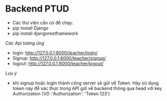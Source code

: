# Backend PTUD
- Các thư viện cần có để chạy:
- pip install Django
- pip install djangorestframework

*Các Api tương  ứng*
- login: http://127.0.0.1:8000/teacher/login/
- Signup: http://127.0.0.1:8000/teacher/signup/
- logout: http://127.0.0.1:8000/teacher/logout/

*Lưu ý*
- khi signup hoặc login thành công server sẽ gửi về Token. Hãy sử dụng token này để xác thực trong API gửi về backend thông qua head với key Authorization (VD :'Authorization': 'Token 123')
